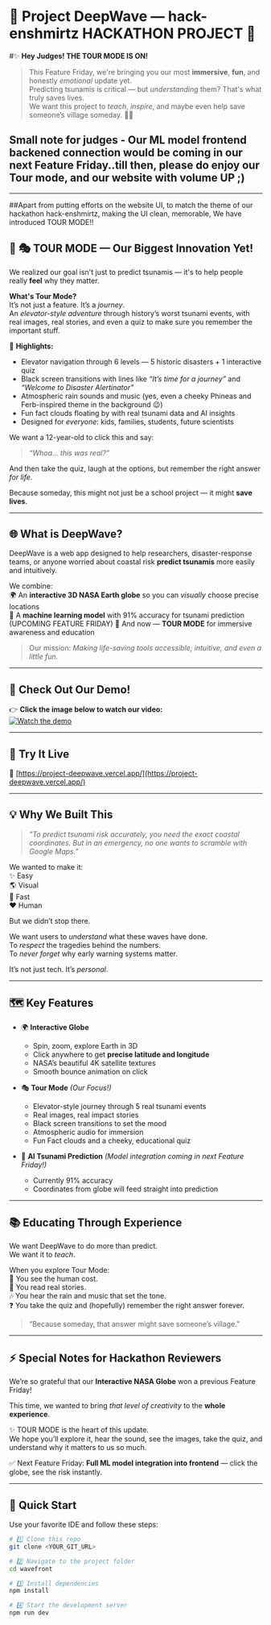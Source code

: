 # 🌊 Project DeepWave — hack-enshmirtz HACKATHON PROJECT 🚀

 #✨ **Hey Judges! THE TOUR MODE IS ON!**  
 
> This Feature Friday, we're bringing you our most **immersive**, **fun**, and honestly *emotional* update yet.  
> Predicting tsunamis is critical — but *understanding* them? That's what truly saves lives.  
> We want this project to *teach*, *inspire*, and maybe even help save someone’s village someday. 💙🌊

 ## Small note for judges - Our ML model frontend backened connection would be coming in our next Feature Friday..till then, please do enjoy our Tour mode, and our website with volume UP ;)
---

##Apart from putting efforts on the website UI, to match the theme of our hackathon hack-enshmirtz, making the UI clean, memorable, We have introduced TOUR MODE!!

## 🎢 🎭 **TOUR MODE — Our Biggest Innovation Yet!**

We realized our goal isn't just to predict tsunamis — it's to help people really **feel** why they matter.  

**What's Tour Mode?**  
It’s not just a feature. It’s a *journey*.  
An *elevator-style adventure* through history’s worst tsunami events, with real images, real stories, and even a quiz to make sure you remember the important stuff.  

🌌 **Highlights:**  
- Elevator navigation through 6 levels — 5 historic disasters + 1 interactive quiz  
- Black screen transitions with lines like *“It’s time for a journey”* and *“Welcome to Disaster Alertinator”*  
- Atmospheric rain sounds and music (yes, even a cheeky Phineas and Ferb-inspired theme in the background 😉)  
- Fun fact clouds floating by with real tsunami data and AI insights  
- Designed for *everyone*: kids, families, students, future scientists  

We want a 12-year-old to click this and say:  
> *“Whoa… this was real?”*  

And then take the quiz, laugh at the options, but remember the right answer *for life*.  

Because someday, this might not just be a school project — it might **save lives**.  

---

## 🌐 **What is DeepWave?**

DeepWave is a web app designed to help researchers, disaster-response teams, or anyone worried about coastal risk **predict tsunamis** more easily and intuitively.  

We combine:  
🌍 An **interactive 3D NASA Earth globe** so you can *visually* choose precise locations  
🧠 A **machine learning model** with 91% accuracy for tsunami prediction  (UPCOMING FEATURE FRIDAY)
🎢 And now — **TOUR MODE** for immersive awareness and education  

> Our mission: *Making life-saving tools accessible, intuitive, and even a little fun.*  

---

## 🎥 **Check Out Our Demo!**

👉 **Click the image below to watch our video:**  
[![Watch the demo](https://github.com/user-attachments/assets/9e1c9ab7-6898-435c-9586-94dcd2d22803)](https://youtu.be/ak2QTYkNcWU)

---

## 🔗 **Try It Live**

🌊 [https://project-deepwave.vercel.app/](https://project-deepwave.vercel.app/)

---

## 💡 **Why We Built This**

> *"To predict tsunami risk accurately, you need the exact coastal coordinates. But in an emergency, no one wants to scramble with Google Maps."*  

We wanted to make it:  
✨ Easy  
🌎 Visual  
🚀 Fast  
❤️ Human  

But we didn’t stop there.  

We want users to *understand* what these waves have done.  
To *respect* the tragedies behind the numbers.  
To *never forget* why early warning systems matter.  

It’s not just tech. It’s *personal*.  

---

## 🗺️ **Key Features**

- 🌍 **Interactive Globe**  
  - Spin, zoom, explore Earth in 3D  
  - Click anywhere to get **precise latitude and longitude**  
  - NASA’s beautiful 4K satellite textures  
  - Smooth bounce animation on click  

- 🎭 **Tour Mode** *(Our Focus!)*  
  - Elevator-style journey through 5 real tsunami events  
  - Real images, real impact stories  
  - Black screen transitions to set the mood  
  - Atmospheric audio for immersion  
  - Fun Fact clouds and a cheeky, educational quiz  

- 🎯 **AI Tsunami Prediction** *(Model integration coming in next Feature Friday!)*  
  - Currently 91% accuracy  
  - Coordinates from globe will feed straight into prediction  

---

## 📚 **Educating Through Experience**

We want DeepWave to do more than predict.  
We want it to *teach*.  

When you explore Tour Mode:  
🌊 You see the human cost.  
📖 You read real stories.  
🎶 You hear the rain and music that set the tone.  
❓ You take the quiz and (hopefully) remember the right answer forever.  

> “Because someday, that answer might save someone’s village.”  

---

## ⚡ **Special Notes for Hackathon Reviewers**

We’re so grateful that our **Interactive NASA Globe** won a previous Feature Friday!  

This time, we wanted to bring *that level of creativity* to the **whole experience**.  

✨ TOUR MODE is the heart of this update.  
We hope you’ll explore it, hear the sound, see the images, take the quiz, and understand why it matters to us so much.  

✅ Next Feature Friday: **Full ML model integration into frontend** — click the globe, see the risk instantly.  

---

## 🚀 **Quick Start**

Use your favorite IDE and follow these steps:

```bash
# 1️⃣ Clone this repo
git clone <YOUR_GIT_URL>

# 2️⃣ Navigate to the project folder
cd wavefront

# 3️⃣ Install dependencies
npm install

# 4️⃣ Start the development server
npm run dev
